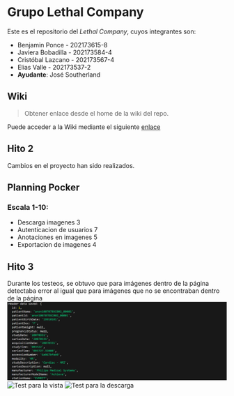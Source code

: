 
# Grupo Lethal Company

Este es el repositorio del *Lethal Company*, cuyos integrantes son:

* Benjamin Ponce - 202173615-8
* Javiera Bobadilla - 202173584-4
* Cristóbal Lazcano - 202173567-4
* Elias Valle - 202173537-2
* **Ayudante**: José Southerland

## Wiki

> Obtener enlace desde el home de la wiki del repo.

Puede acceder a la Wiki mediante el siguiente [enlace](https://github.com/Dullzen/GRUPO05-2024-PROYINF/wiki)

## Hito 2
Cambios en el proyecto han sido realizados.

## Planning Pocker
### Escala 1-10:
* Descarga imagenes 3
* Autenticacion de usuarios 7
* Anotaciones en imagenes 5
* Exportacion de imagenes 4

## Hito 3
Durante los testeos, se obtuvo que para imágenes dentro de la página detectaba error al igual que para imágenes que no se encontraban dentro de la página 
![Imagen DICOM subida](https://github.com/Dullzen/GRUPO05-2024-PROYINF/blob/8a4120aa4a6b7a69a00bb8cd27105e64c0a35405/Captura%20de%20pantalla%202024-10-08%20001610.png)
![Test para la vista]()
![Test para la descarga]()
